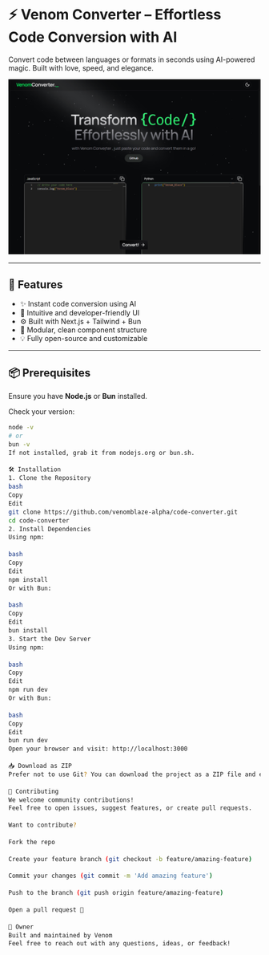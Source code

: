# ⚡️ Venom Converter – Effortless Code Conversion with AI

Convert code between languages or formats in seconds using AI-powered magic. Built with love, speed, and elegance.  

![Screenshot](public/opengraph-image.jpg)

---

## 🚀 Features

- ✨ Instant code conversion using AI
- 🧠 Intuitive and developer-friendly UI
- ⚙️ Built with Next.js + Tailwind + Bun
- 🧩 Modular, clean component structure
- 💡 Fully open-source and customizable

---

## 📦 Prerequisites

Ensure you have **Node.js** or **Bun** installed.

Check your version:

```bash
node -v
# or
bun -v
If not installed, grab it from nodejs.org or bun.sh.

🛠️ Installation
1. Clone the Repository
bash
Copy
Edit
git clone https://github.com/venomblaze-alpha/code-converter.git
cd code-converter
2. Install Dependencies
Using npm:

bash
Copy
Edit
npm install
Or with Bun:

bash
Copy
Edit
bun install
3. Start the Dev Server
Using npm:

bash
Copy
Edit
npm run dev
Or with Bun:

bash
Copy
Edit
bun run dev
Open your browser and visit: http://localhost:3000

📥 Download as ZIP
Prefer not to use Git? You can download the project as a ZIP file and extract it manually.

🤝 Contributing
We welcome community contributions!
Feel free to open issues, suggest features, or create pull requests.

Want to contribute?

Fork the repo

Create your feature branch (git checkout -b feature/amazing-feature)

Commit your changes (git commit -m 'Add amazing feature')

Push to the branch (git push origin feature/amazing-feature)

Open a pull request 🚀

👤 Owner
Built and maintained by Venom
Feel free to reach out with any questions, ideas, or feedback!
